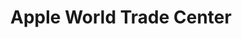 ---
title: "Apple World Trade Center"
url: /new-york/apple-world-trade-center/
shop: electronics
---